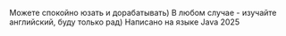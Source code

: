 Можете спокойно юзать и дорабатывать) В любом случае - изучайте английский, буду только рад)
Написано на языке Java 2025


